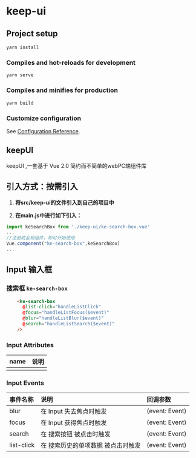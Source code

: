 # keep-ui

## Project setup
```
yarn install
```

### Compiles and hot-reloads for development
```
yarn serve
```

### Compiles and minifies for production
```
yarn build
```

### Customize configuration
See [Configuration Reference](https://cli.vuejs.org/config/).


## keepUI 

keepUI ,一套基于 Vue 2.0 简约而不简单的webPC端组件库



## 引入方式：按需引入

1. **将src/keep-ui的文件引入到自己的项目中**

2. **在main.js中进行如下引入：**

```js
import keSearchBox from './keep-ui/ke-search-box.vue'
...
//注册成全局组件，即可开始使用
Vue.component("ke-search-box",keSearchBox)
...
```


##  Input 输入框

### 搜索框  `ke-search-box`

```html
	<ke-search-box 
      @list-click="handleListClick"
      @focus="handleListFocus($event)"
      @blur="handleListBlur($event)"
      @search="handleListSearch($event)" 
	/>
```

### Input Attributes

| name | 说明 |
| :--- | :--- |
|      |      |

### Input Events

| 事件名称 | 说明                    | 回调参数                  |
| :------- | :---------------------- | :------------------------ |
| blur     | 在 Input 失去焦点时触发 | (event: Event)            |
| focus    | 在 Input 获得焦点时触发 | (event: Event)            |
| search   | 在 搜索按钮 被点击时触发 | (event: Event) |
| list-click   | 在 搜索历史的单项数据 被点击时触发 | (event: Event) |


